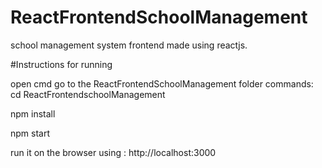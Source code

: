# ReactFrontendSchoolManagement
school management system frontend made using reactjs.

#Instructions for running

open cmd go to the ReactFrontendSchoolManagement folder
commands:
  cd ReactFrontendschoolManagement
  
  npm install
  
  npm start

run it on the browser using : http://localhost:3000
